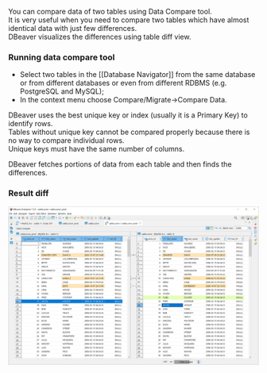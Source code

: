 You can compare data of two tables using Data Compare tool.  
It is very useful when you need to compare two tables which have almost identical data with just few differences.  
DBeaver visualizes the differences using table diff view.

### Running data compare tool

- Select two tables in the [[Database Navigator]] from the same database or from different databases or even from different RDBMS (e.g. PostgreSQL and MySQL);
- In the context menu choose Compare/Migrate->Compare Data.

DBeaver uses the best unique key or index (usually it is a Primary Key) to identify rows.  
Tables without unique key cannot be compared properly because there is no way to compare individual rows.  
Unique keys must have the same number of columns.  

DBeaver fetches portions of data from each table and then finds the differences.  

### Result diff

![](images/ug/tools/data-compare-diff.png)
